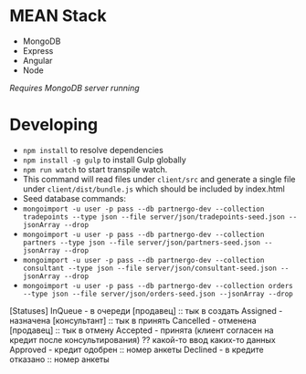 # MEAN Stack
* MongoDB
* Express
* Angular
* Node

*Requires MongoDB server running*

# Developing

* `npm install` to resolve dependencies
* `npm install -g gulp` to install Gulp globally
* `npm run watch` to start transpile watch.
* This command will read files under `client/src` and generate a single file under `client/dist/bundle.js` which should be included by index.html
* Seed database commands:
* `mongoimport -u user -p pass --db partnergo-dev --collection tradepoints --type json --file server/json/tradepoints-seed.json --jsonArray --drop`
* `mongoimport -u user -p pass --db partnergo-dev --collection partners --type json --file server/json/partners-seed.json --jsonArray --drop`
* `mongoimport -u user -p pass --db partnergo-dev --collection consultant --type json --file server/json/consultant-seed.json --jsonArray --drop`
* `mongoimport -u user -p pass --db partnergo-dev --collection orders --type json --file server/json/orders-seed.json --jsonArray --drop`



[Statuses]
InQueue - в очереди [продавец] :: тык в создать
Assigned - назначена [консультант] :: тык в принять
Cancelled - отменена [продавец] :: тык в отмену
Accepted - принята (клиент согласен на кредит после консультирования) ?? какой-то ввод каких-то данных
Approved - кредит одобрен :: номер анкеты
Declined - в кредите отказано :: номер анкеты
